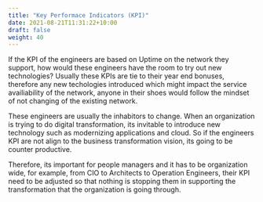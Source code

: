 ```yaml
---
title: "Key Performace Indicators (KPI)"
date: 2021-08-21T11:31:22+10:00
draft: false
weight: 40
---
```


If the KPI of the engineers are based on Uptime on the network they support, how would these engineers have the room to try out new technologies? Usually these KPIs are tie to their year end bonuses, therefore any new techologies introduced which might impact the service availiability of the network, anyone in their shoes would follow the mindset of not changing of the existing network. 

These engineers are usually the inhabitors to change. When an organization is trying to do digital transformation, its invitable to introduce new technology such as modernizing applications and cloud. So if the engineers KPI are not align to the business transformation vision, its going to be counter productive. 

Therefore, its important for people managers and it has to be organization wide, for example, from CIO to Architects to Operation Engineers, their KPI need to be adjusted so that nothing is stopping them in supporting the transformation that the organization is going through. 

